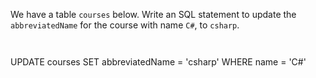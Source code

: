 We have a table `courses` below. Write an SQL statement to update the `abbreviatedName` for the course with name `C#`, to `csharp`.



<Editor lang="sql" dbName="students3-v2.db" focusTableAfterRun="courses" type="exercise">
<code>

</code>

<solution>
UPDATE courses
SET abbreviatedName = 'csharp'
WHERE name = 'C#'
</solution>
</Editor>